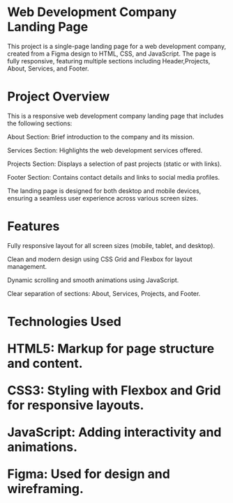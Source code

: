 <h1> Web Development Company Landing Page</h1>

<p>This project is a single-page landing page for a web development company, created from a Figma design to HTML, CSS, and JavaScript. The page is fully responsive, featuring multiple sections including Header,Projects, About, Services, and Footer.</p>



<h1>Project Overview</h1>
<p>This is a responsive web development company landing page that includes the following sections:</p>
<p> About Section: Brief introduction to the company and its mission.</p>
<p> Services Section: Highlights the web development services offered.</p>
<p> Projects Section: Displays a selection of past projects (static or with links).</p>
<p> Footer Section: Contains contact details and links to social media profiles.</p>

<p>The landing page is designed for both desktop and mobile devices, ensuring a seamless user experience across various screen sizes.</p>

<h1> Features</h1>
<p> Fully responsive layout for all screen sizes (mobile, tablet, and desktop).</p>
<p> Clean and modern design using CSS Grid and Flexbox for layout management.</p>
<p> Dynamic scrolling and smooth animations using JavaScript.</p>
<p> Clear separation of sections: About, Services, Projects, and Footer.</p>

<h1>Technologies Used<h/1>
<p> HTML5: Markup for page structure and content.</p>
<p> CSS3: Styling with Flexbox and Grid for responsive layouts.</p>
<p> JavaScript: Adding interactivity and animations.</p>
<p> Figma: Used for design and wireframing.</p>
